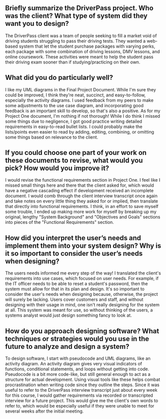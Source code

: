 Briefly summarize the DriverPass project. Who was the client? What type of system did they want you to design?
-
The DriverPass client was a team of people seeking to fill a market void of driving students struggling to pass their driving tests. They wanted a web-based system that let the student purchase packages with varying perks, each package with some combination of driving lessons, DMV lessons, and online coursework. These activities were meant to help the student pass their driving exam sooner than if studying/practicing on their own.

What did you do particularly well?
-
I like my UML diagrams in the Final Project Document. While I'm sure they could be improved, I think they're neat, succinct, and easy-to-follow, especially the activity diagrams. I used feedback from my peers to make some adjustments to the use case diagram, and incorporating good feedback is an important skill to develop, so that's also a positive. As for my Project One document, I'm nothing if not thorough! While I do think I missed some things due to negligence, I got good practice writing detailed requirements in easy-to-read bullet lists. I could probably make the lists/points even easier to read by adding, editing, combining, or omitting some things based on relevance to the client.

If you could choose one part of your work on these documents to revise, what would you pick? How would you improve it?
-
I would revise the functional requirements section in Project One. I feel like I missed small things here and there that the client asked for, which would have a negative cascading effect if development received an incomplete document. I would comb through the client interview transcript once again and take notes on every little thing they asked for or implied, then translate that directly into functional requirements. I think, in an effort to save myself some trouble, I ended up making more work for myself by breaking up my original, lengthy "System Background" and "Objectives and Goals" sections into pieces of the "Functional Requirements" section.

How did you interpret the user’s needs and implement them into your system design? Why is it so important to consider the user’s needs when designing?
-
The users needs informed me every step of the way! I translated the client's requirements into use cases, which focused on user needs. For example, if the IT officer needs to be able to reset a student's password, then the system must allow for that in its plan and design. It's so important to consider the user's needs when designing because, otherwise, the project will surely be lacking. Users cover customers and staff, and without designing with their usage in mind, one isn't really designing for the system at all. This system was meant for use, so without thinking of the users, a systems analyst would just design something fancy to look at.

How do you approach designing software? What techniques or strategies would you use in the future to analyze and design a system?
-
To design software, I start with pseudocode and UML diagrams, like an activity diagram. An activity diagram gives very visual indicators of functions, conditional statements, and loops without getting into code. Pseudocode is a bit more code-like, but still general enough to act as a structure for actual development. Using visual tools like these helps combat procrastination when writing code since they outline the steps. Since it was useful to refer to the DriverPass interview transcript just about every week for this course, I would gather requirements via recorded or transcripted interview for a future project. This would give me the client's own words to refer to, which would be especially useful if they were unable to meet for several weeks after the initial meeting.
